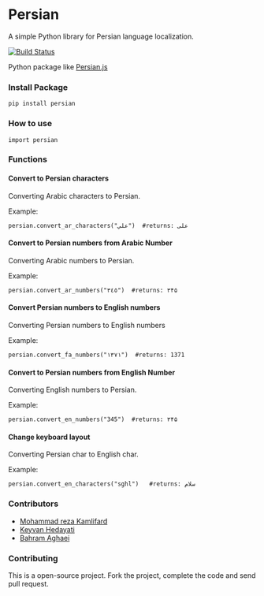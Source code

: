 Persian
==========

A simple Python library for Persian language localization.

[![Build Status](https://travis-ci.org/itmard/Persian.png?branch=master)](https://travis-ci.org/itmard/Persian)

Python package like [Persian.js](https://github.com/usablica/persian.js)

### Install Package
```
pip install persian
```
### How to use
```
import persian
```
### Functions

#### Convert to Persian characters
Converting Arabic characters to Persian.

Example:
```
persian.convert_ar_characters("علي")  #returns: علی
```

#### Convert to Persian numbers from Arabic Number

Converting Arabic numbers to Persian.

Example:

```
persian.convert_ar_numbers("٣٤٥")  #returns: ۳۴۵
```



#### Convert Persian numbers to English numbers

Converting Persian numbers to English numbers

Example:

```
persian.convert_fa_numbers("۱۳۷۱")  #returns: 1371
```



#### Convert to Persian numbers from English Number
Converting English numbers to Persian.

Example:

```
persian.convert_en_numbers("345")  #returns: ۳۴۵
```



#### Change keyboard layout
Converting Persian char to English char.

Example:

```
persian.convert_en_characters("sghl")   #returns: سلام
```



### Contributors

- [Mohammad reza Kamlifard](http://kamalifard.ir/)
- [Keyvan Hedayati](https://github.com/k1-hedayati)
- [Bahram Aghaei](https://github.com/GreatBahram)

### Contributing

This is a open-source project. Fork the project, complete the code and send pull request.
